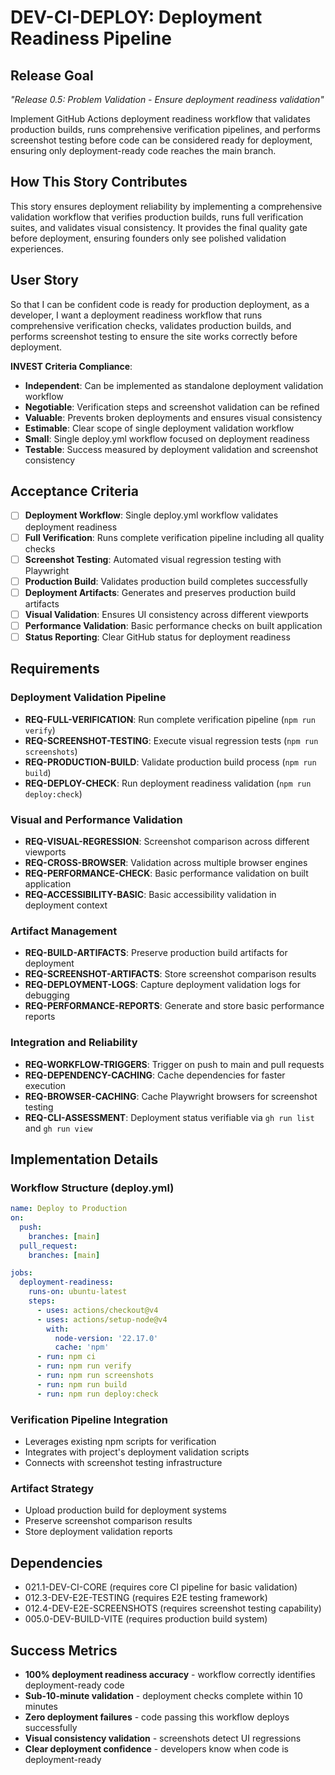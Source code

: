 # DEV-CI-DEPLOY: Deployment Readiness Pipeline

## Release Goal

_"Release 0.5: Problem Validation - Ensure deployment readiness validation"_

Implement GitHub Actions deployment readiness workflow that validates production builds, runs comprehensive verification pipelines, and performs screenshot testing before code can be considered ready for deployment, ensuring only deployment-ready code reaches the main branch.

## How This Story Contributes

This story ensures deployment reliability by implementing a comprehensive validation workflow that verifies production builds, runs full verification suites, and validates visual consistency. It provides the final quality gate before deployment, ensuring founders only see polished validation experiences.

## User Story

So that I can be confident code is ready for production deployment, as a developer, I want a deployment readiness workflow that runs comprehensive verification checks, validates production builds, and performs screenshot testing to ensure the site works correctly before deployment.

**INVEST Criteria Compliance**:

- **Independent**: Can be implemented as standalone deployment validation workflow
- **Negotiable**: Verification steps and screenshot validation can be refined
- **Valuable**: Prevents broken deployments and ensures visual consistency
- **Estimable**: Clear scope of single deployment validation workflow
- **Small**: Single deploy.yml workflow focused on deployment readiness
- **Testable**: Success measured by deployment validation and screenshot consistency

## Acceptance Criteria

- [ ] **Deployment Workflow**: Single deploy.yml workflow validates deployment readiness
- [ ] **Full Verification**: Runs complete verification pipeline including all quality checks
- [ ] **Screenshot Testing**: Automated visual regression testing with Playwright
- [ ] **Production Build**: Validates production build completes successfully
- [ ] **Deployment Artifacts**: Generates and preserves production build artifacts
- [ ] **Visual Validation**: Ensures UI consistency across different viewports
- [ ] **Performance Validation**: Basic performance checks on built application
- [ ] **Status Reporting**: Clear GitHub status for deployment readiness

## Requirements

### Deployment Validation Pipeline

- **REQ-FULL-VERIFICATION**: Run complete verification pipeline (`npm run verify`)
- **REQ-SCREENSHOT-TESTING**: Execute visual regression tests (`npm run screenshots`)
- **REQ-PRODUCTION-BUILD**: Validate production build process (`npm run build`)
- **REQ-DEPLOY-CHECK**: Run deployment readiness validation (`npm run deploy:check`)

### Visual and Performance Validation

- **REQ-VISUAL-REGRESSION**: Screenshot comparison across different viewports
- **REQ-CROSS-BROWSER**: Validation across multiple browser engines
- **REQ-PERFORMANCE-CHECK**: Basic performance validation on built application
- **REQ-ACCESSIBILITY-BASIC**: Basic accessibility validation in deployment context

### Artifact Management

- **REQ-BUILD-ARTIFACTS**: Preserve production build artifacts for deployment
- **REQ-SCREENSHOT-ARTIFACTS**: Store screenshot comparison results
- **REQ-DEPLOYMENT-LOGS**: Capture deployment validation logs for debugging
- **REQ-PERFORMANCE-REPORTS**: Generate and store basic performance reports

### Integration and Reliability

- **REQ-WORKFLOW-TRIGGERS**: Trigger on push to main and pull requests
- **REQ-DEPENDENCY-CACHING**: Cache dependencies for faster execution
- **REQ-BROWSER-CACHING**: Cache Playwright browsers for screenshot testing
- **REQ-CLI-ASSESSMENT**: Deployment status verifiable via `gh run list` and `gh run view`

## Implementation Details

### Workflow Structure (deploy.yml)

```yaml
name: Deploy to Production
on:
  push:
    branches: [main]
  pull_request:
    branches: [main]

jobs:
  deployment-readiness:
    runs-on: ubuntu-latest
    steps:
      - uses: actions/checkout@v4
      - uses: actions/setup-node@v4
        with:
          node-version: '22.17.0'
          cache: 'npm'
      - run: npm ci
      - run: npm run verify
      - run: npm run screenshots
      - run: npm run build
      - run: npm run deploy:check
```

### Verification Pipeline Integration

- Leverages existing npm scripts for verification
- Integrates with project's deployment validation scripts
- Connects with screenshot testing infrastructure

### Artifact Strategy

- Upload production build for deployment systems
- Preserve screenshot comparison results
- Store deployment validation reports

## Dependencies

- 021.1-DEV-CI-CORE (requires core CI pipeline for basic validation)
- 012.3-DEV-E2E-TESTING (requires E2E testing framework)
- 012.4-DEV-E2E-SCREENSHOTS (requires screenshot testing capability)
- 005.0-DEV-BUILD-VITE (requires production build system)

## Success Metrics

- **100% deployment readiness accuracy** - workflow correctly identifies deployment-ready code
- **Sub-10-minute validation** - deployment checks complete within 10 minutes
- **Zero deployment failures** - code passing this workflow deploys successfully
- **Visual consistency validation** - screenshots detect UI regressions
- **Clear deployment confidence** - developers know when code is deployment-ready
